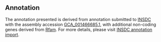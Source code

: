 

Annotation
----------

The annotation presented is derived from annotation submitted to
[INSDC](http://www.insdc.org) with the assembly accession
[GCA\_001466685.1](http://www.ebi.ac.uk/ena/data/view/GCA_001466685.1),
with additional non-coding genes derived from
[Rfam](http://rfam.xfam.org/). For more details, please visit [INSDC
annotation
import](http://ensemblgenomes.org/info/data/insdc_annotation).
